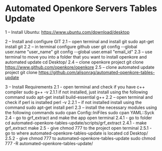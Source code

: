 # Automated Openkore Servers Tables Update

1 – Install Ubuntu:
https://www.ubuntu.com/download/desktop

2 – Install and configure GIT
    2.1 – open terminal and install git
        sudo apt-get install git
    2.2 – in terminal configure github user
        git config --global user.name "user_name"
        git config --global user.email "email_id"
    2.3 – use terminal  to move you into a folder that you want to install openkore and automated update
        cd Desktop/
    2.4 – clone openkore project
        git clone https://www.github.com/openkore/openkore
    2.5 – clone automated update project
        git clone https://github.com/alisonrag/automated-openkore-tables-update

3 – Install Requirements
    2.1 - open terminal and check if you have c++ compiler
        sudo g++ -v
        2.1.1 if not installed, just install using the following command
            sudo apt-get install build-essential g++
    2.2 – open terminal and check if perl is installed
        perl -v
        2.2.1 – if not installed install using the command
            sudo apt-get install perl
    2.3 – install the necessary modules using the following commands
        sudo cpan Config::IniFiles
        sudo cpan YAML::Syck
	2.4 - go to grf_extract and make the app
		open terminal
		2.4.1 - go to folder
			cd automated-openkore-tables-update/scripts/grf_extract
		2.4.1 - make grf_extract
			make
    2.5 -  give chmod 777 to the project
		open terminal
		2.5.1 - go to where automated-openkore-tables-update is located
			cd Desktop/
		2.5.2 - give chmod 777 to automated-openkore-tables-update
			sudo chmod 777 -R automated-openkore-tables-update/
	